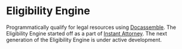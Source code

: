 # Eligibility Engine

Programmatically qualify for legal resources using [Docassemble](https://docassemble.org).
The Eligibility Engine started off as a part of [Instant Attorney](https://myinstantattorney.com). The next generation of the Eligibility Engine is under active development.

